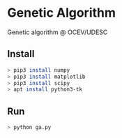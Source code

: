 # Genetic Algorithm

Genetic algorithm @ OCEV/UDESC

## Install

``` bash
> pip3 install numpy
> pip3 install matplotlib
> pip3 install scipy
> apt install python3-tk
```

## Run

``` bash
> python ga.py
```
